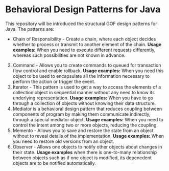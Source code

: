 # Behavioral Design Patterns for Java

This repository will be introduced the structural GOF design patterns for Java. The patterns are:

* Chain of Responsibility - Create a chain, where each object decides whether to process or transmit to another element of the chain.  **Usage examples:** When you need to execute different requests differently, whereas such possibilities are not known in advance.
2. Command - Allows you to create commands to queued for transaction flow control and enable rollback. **Usage examples:** When you need this object to be used to encapsulate all the information necessary to perform the action or trigger the event.
3. Iterator - This pattern is used to get a way to access the elements of a collection object in sequential manner without any need to know its underlying representation. **Usage examples:** When you have to go through a collection of objects without knowing their data structure.
4. Mediator is a behavioral design pattern that reduces coupling between components of program by making them communicate indirectly, through a special mediator object. **Usage examples:** When you need to control the intent among two or more objects, reducing the coupling.
5. Memento - Allows you to save and restore the state from an object without to reveal details of the implementation. **Usage examples:** When you need to restore old versions from an object.
6. Observer - Allows one objects to notify other objects about changes in their state. **Usage examples** when there is one-to-many relationship between objects such as if one object is modified, its depenedent objects are to be notified automatically.
